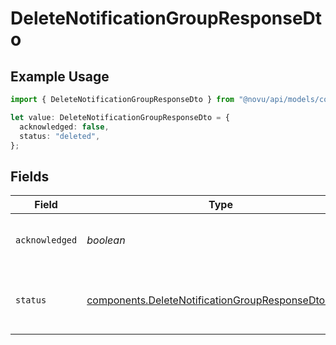 # DeleteNotificationGroupResponseDto

## Example Usage

```typescript
import { DeleteNotificationGroupResponseDto } from "@novu/api/models/components";

let value: DeleteNotificationGroupResponseDto = {
  acknowledged: false,
  status: "deleted",
};
```

## Fields

| Field                                                                                                                      | Type                                                                                                                       | Required                                                                                                                   | Description                                                                                                                |
| -------------------------------------------------------------------------------------------------------------------------- | -------------------------------------------------------------------------------------------------------------------------- | -------------------------------------------------------------------------------------------------------------------------- | -------------------------------------------------------------------------------------------------------------------------- |
| `acknowledged`                                                                                                             | *boolean*                                                                                                                  | :heavy_check_mark:                                                                                                         | A boolean stating the success of the action                                                                                |
| `status`                                                                                                                   | [components.DeleteNotificationGroupResponseDtoStatus](../../models/components/deletenotificationgroupresponsedtostatus.md) | :heavy_check_mark:                                                                                                         | The status enum for the performed action                                                                                   |